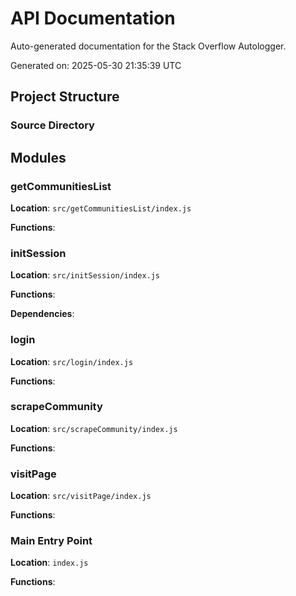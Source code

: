 # API Documentation

Auto-generated documentation for the Stack Overflow Autologger.

Generated on: 2025-05-30 21:35:39 UTC

## Project Structure

### Source Directory

## Modules

### getCommunitiesList

**Location**: `src/getCommunitiesList/index.js`

**Functions**:

### initSession

**Location**: `src/initSession/index.js`

**Functions**:

**Dependencies**:

### login

**Location**: `src/login/index.js`

**Functions**:

### scrapeCommunity

**Location**: `src/scrapeCommunity/index.js`

**Functions**:

### visitPage

**Location**: `src/visitPage/index.js`

**Functions**:

### Main Entry Point

**Location**: `index.js`

**Functions**:
